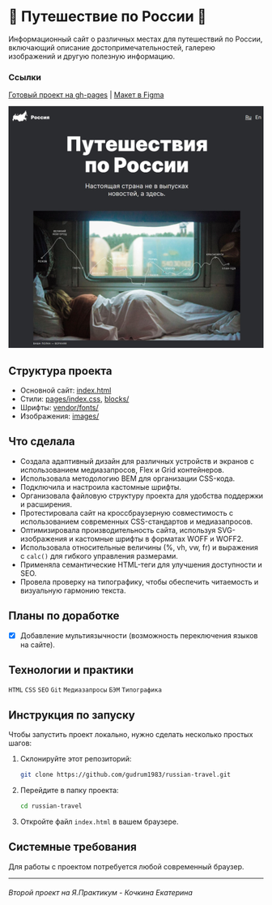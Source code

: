 # 🚋 Путешествие по России 🚋

Информационный сайт о различных местах для путешествий по России, 
включающий описание достопримечательностей, галерею изображений и другую полезную информацию.
### Ссылки
[Готовый проект на gh-pages](https://gudrum1983.github.io/russian-travel/index.html) | [Макет в Figma](https://www.figma.com/file/5S2WSbEFL6awjVWJ0NWL8Q/Sprint-3_-Russia-_-desktop-mobile?node-id=28503%3A0)

![Скриншот сайта](images/screen.jpg)

## Структура проекта
- Основной сайт: [index.html](index.html)
- Стили: [pages/index.css](pages/index.css), [blocks/](blocks/)
- Шрифты: [vendor/fonts/](vendor/fonts/)
- Изображения: [images/](images/)

## Что сделала
- Создала адаптивный дизайн для различных устройств и экранов с использованием медиазапросов, Flex и Grid контейнеров.
- Использовала методологию BEM для организации CSS-кода.
- Подключила и настроила кастомные шрифты.
- Организовала файловую структуру проекта для удобства поддержки и расширения.
- Протестировала сайт на кроссбраузерную совместимость с использованием современных CSS-стандартов и медиазапросов.
- Оптимизировала производительность сайта, используя SVG-изображения и кастомные шрифты в форматах WOFF и WOFF2.
- Использовала относительные величины (%, vh, vw, fr) и выражения с `calc()` для гибкого управления размерами.
- Применяла семантические HTML-теги для улучшения доступности и SEO.
- Провела проверку на типографику, чтобы обеспечить читаемость и визуальную гармонию текста.

## Планы по доработке
- [x]  Добавление мультиязычности (возможность переключения языков на сайте).

## Технологии и практики
`HTML` `CSS` `SEO` `Git` `Медиазапросы` `БЭМ` `Типографика`

## Инструкция по запуску
Чтобы запустить проект локально, нужно сделать несколько простых шагов:
1. Склонируйте этот репозиторий:
    ```bash
    git clone https://github.com/gudrum1983/russian-travel.git
    ```
2. Перейдите в папку проекта:
    ```bash
    cd russian-travel
    ```
3. Откройте файл `index.html` в вашем браузере.

## Системные требования
Для работы с проектом потребуется любой современный браузер.

----------
###### Второй проект на Я.Практикум - Кочкина Екатерина
